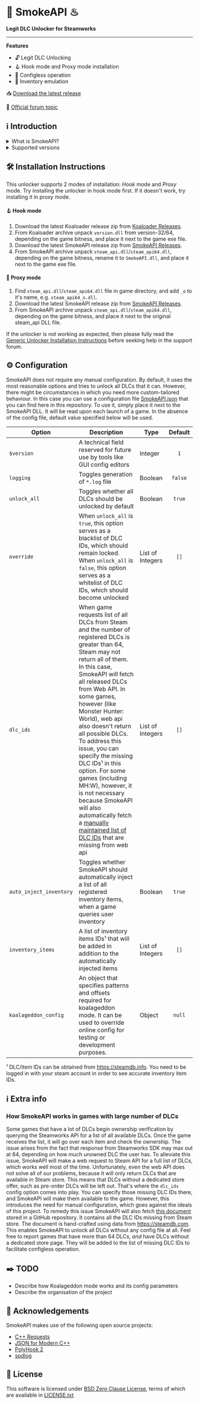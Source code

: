 # 🐨 SmokeAPI ♨

**Legit DLC Unlocker for Steamworks**
___

**Features**

- 🔓 Legit DLC Unlocking
- 🪝 Hook mode and Proxy mode installation
- 📝 Configless operation
- 🛅 Inventory emulation

📥 [Download the latest release](https://github.com/acidicoala/SmokeAPI/releases/latest)

💬 [Official forum topic](https://cs.rin.ru/forum/viewtopic.php?p=2597932#p2597932)

## ℹ Introduction

<details><summary>What is SmokeAPI?</summary>

SmokeAPI is a DLC unlocker for the games that are legitimately owned in your Steam account. It attempts to fool games that use Steamworks SDK into thinking that you own the desired DLCs. However, SmokeAPI does not modify the rest of the Steamworks SDK, hence features like multiplayer, achievements, etc. remain fully functional.

</details>


<details><summary>Supported versions</summary>

SmokeAPI aims to support all released SteamAPI versions. When it encountered a new, unsupported interface version, it will fall back on the latest supported version. Below is a list of supported interface versions:

- ISteamClient v6—v20. (Versions before 6 did not contain any DLC related interfaces)
- ISteamApps v2—v8. (Version 1 did not contain any DLC related functions)
- ISteamUser v12—v21. (Versions before 12 did not contain any DLC related functions)
- ISteamInventory v1—v3.

Steam inventory does not work in all games with steam inventory because of custom implementation, and online checks.
The list of games where inventory emulation has been shown to work is as follows:
- Project Winter
- Euro Truck Simulator 2
- Bloons TD 6

</details>

## 🛠 Installation Instructions

This unlocker supports 2 modes of installation: *Hook* mode and *Proxy* mode.
Try installing the unlocker in hook mode first. If it doesn't work, try installing it in proxy mode.

#### 🪝 Hook mode

1. Download the latest Koaloader release zip from [Koaloader Releases].
2. From Koaloader archive unpack `version.dll` from version-32/64, depending on the game bitness, and place it next to the game exe file.
3. Download the latest SmokeAPI release zip from [SmokeAPI Releases].
4. From SmokeAPI archive unpack `steam_api.dll`/`steam_api64.dll`, depending on the game bitness, rename it to `SmokeAPI.dll`, and place it next to the game exe file.

#### 🔀 Proxy mode

1. Find `steam_api.dll`/`steam_api64.dll` file in game directory, and add `_o` to it's name, e.g. `steam_api64_o.dll`.
2. Download the latest SmokeAPI release zip from [SmokeAPI Releases].
3. From SmokeAPI archive unpack `steam_api.dll`/`steam_api64.dll`, depending on the game bitness, and place it next to the original steam_api DLL file.

If the unlocker is not working as expected, then please fully read the [Generic Unlocker Installation Instructions] before seeking help in the support forum.

[Koaloader Releases]: https://github.com/acidicoala/Koaloader/releases/latest

[SmokeAPI Releases]: https://github.com/acidicoala/SmokeAPI/releases/latest

[Generic Unlocker Installation Instructions]: https://gist.github.com/acidicoala/2c131cb90e251f97c0c1dbeaf2c174dc

## ⚙ Configuration

SmokeAPI does not require any manual configuration. By default, it uses the most reasonable options and tries to unlock all DLCs that it can. However, there might be circumstances in which you need more custom-tailored behaviour. In this case you can use a configuration file [SmokeAPI.json] that you can find here in this repository. To use it, simply place it next to the SmokeAPI DLL. It will be read upon each launch of a game. In the absence of the config file, default value specified below will be used.

| Option                  | Description                                                                                                                                                                                                                                                                                                                                                                                                                                                                                                                                                                 | Type             | Default |
|-------------------------|-----------------------------------------------------------------------------------------------------------------------------------------------------------------------------------------------------------------------------------------------------------------------------------------------------------------------------------------------------------------------------------------------------------------------------------------------------------------------------------------------------------------------------------------------------------------------------|------------------|:-------:|
| `$version`              | A technical field reserved for future use by tools like GUI config editors                                                                                                                                                                                                                                                                                                                                                                                                                                                                                                  | Integer          |   `1`   |
| `logging`               | Toggles generation of `*.log` file                                                                                                                                                                                                                                                                                                                                                                                                                                                                                                                                          | Boolean          | `false` |
| `unlock_all`            | Toggles whether all DLCs should be unlocked by default                                                                                                                                                                                                                                                                                                                                                                                                                                                                                                                      | Boolean          | `true`  |
| `override`              | When `unlock_all` is `true`, this option serves as a blacklist of DLC IDs, which should remain locked. When `unlock_all` is `false`, this option serves as a whitelist of DLC IDs, which should become unlocked                                                                                                                                                                                                                                                                                                                                                             | List of Integers |  `[]`   |
| `dlc_ids`               | When game requests list of all DLCs from Steam and the number of registered DLCs is greater than 64, Steam may not return all of them. In this case, SmokeAPI will fetch all released DLCs from Web API. In some games, however (like Monster Hunter: World), web api also doesn't return all possible DLCs. To address this issue, you can specify the missing DLC IDs¹ in this option. For some games (including MH:W), however, it is not necessary because SmokeAPI will also automatically fetch a [manually maintained list of DLC IDs] that are missing from web api | List of Integers |  `[]`   |
| `auto_inject_inventory` | Toggles whether SmokeAPI should automatically inject a list of all registered inventory items, when a game queries user inventory                                                                                                                                                                                                                                                                                                                                                                                                                                           | Boolean          | `true`  |
| `inventory_items`       | A list of inventory items IDs¹ that will be added in addition to the automatically injected items                                                                                                                                                                                                                                                                                                                                                                                                                                                                           | List of Integers |  `[]`   |
| `koalageddon_config`    | An object that specifies patterns and offsets required for koalageddon mode. It can be used to override online config for testing or development purposes.                                                                                                                                                                                                                                                                                                                                                                                                                  | Object           | `null`  |

¹ DLC/Item IDs can be obtained from https://steamdb.info. You need to be logged in with your steam account in order to see accurate inventory item IDs.

[SmokeAPI.json]: res/SmokeAPI.json

[manually maintained list of DLC IDs]: https://github.com/acidicoala/public-entitlements/blob/main/steam/v1/dlc.json

## ℹ Extra info

### How SmokeAPI works in games with large number of DLCs

Some games that have a lot of DLCs begin ownership verification by querying the Steamworks API for a list of all available DLCs. Once the game receives the list, it will go over each item and check the ownership. The issue arises from the fact that response from Steamworks SDK may max out at 64, depending on how much unowned DLC the user has. To alleviate this issue, SmokeAPI will make a web request to Steam API for a full list of DLCs, which works well most of the time. Unfortunately, even the web API does not solve all of our problems, because it will only return DLCs that are available in Steam store. This means that DLCs without a dedicated store offer, such as pre-order DLCs will be left out. That's where the `dlc_ids` config option comes into play. You can specify those missing DLC IDs there, and SmokeAPI will make them available to the game. However, this introduces the need for manual configuration, which goes against the ideals of this project. To remedy this issue SmokeAPI will also fetch [this document] stored in a GitHub repository. It contains all the DLC IDs missing from Steam store. The document is hand-crafted using data from https://steamdb.com. This enables SmokeAPI to unlock all DLCs without any config file at all. Feel free to report games that have more than 64 DLCs,
*and* have DLCs without a dedicated store page. They will be added to the list of missing DLC IDs to facilitate configless operation.

[this document]: https://github.com/acidicoala/public-entitlements/blob/main/steam/v1/dlc.json

## ✒️ TODO
- Describe how Koalageddon mode works and its config parameters
- Describe the organisation of the project

## 👋 Acknowledgements

SmokeAPI makes use of the following open source projects:

- [C++ Requests](https://github.com/libcpr/cpr)
- [JSON for Modern C++](https://github.com/nlohmann/json)
- [PolyHook 2](https://github.com/stevemk14ebr/PolyHook_2_0)
- [spdlog](https://github.com/gabime/spdlog)

## 📄 License

This software is licensed under [BSD Zero Clause  License], terms of which are available in [LICENSE.txt]

[BSD Zero Clause  License]: https://choosealicense.com/licenses/0bsd/

[LICENSE.txt]: LICENSE.txt
